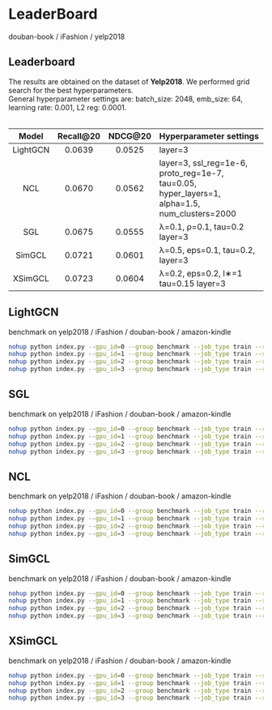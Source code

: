 # LeaderBoard

douban-book / iFashion / yelp2018

<h2>Leaderboard</h2>
The results are obtained on the dataset of <b>Yelp2018</b>. We performed grid search for the best hyperparameters. <br>
General hyperparameter settings are: batch_size: 2048, emb_size: 64, learning rate: 0.001, L2 reg: 0.0001. <br><br>


|  Model   |      Recall@20      | NDCG@20 | Hyperparameter settings                                                                             |
|:--------:|:-------------------:|:-------:|:----------------------------------------------------------------------------------------------------|
|   LightGCN    |       0.0639        | 0.0525  |     layer=3     |
|   NCL    |       0.0670        | 0.0562  | layer=3, ssl_reg=1e-6, proto_reg=1e-7, tau=0.05, hyper_layers=1, alpha=1.5, num_clusters=2000 |
|   SGL    |       0.0675        | 0.0555  |     λ=0.1, ρ=0.1, tau=0.2 layer=3     |
|  SimGCL  |       0.0721        | 0.0601  |   λ=0.5, eps=0.1, tau=0.2, layer=3    |
| XSimGCL  |       0.0723        | 0.0604  | λ=0.2, eps=0.2, l∗=1 tau=0.15 layer=3 |


## LightGCN

benchmark on yelp2018 / iFashion / douban-book / amazon-kindle


```sh
nohup python index.py --gpu_id=0 --group benchmark --job_type train --run_name LightGCN_1 --model=LightGCN --dataset=yelp2018 > ./0.log 2>&1 &
nohup python index.py --gpu_id=1 --group benchmark --job_type train --run_name LightGCN_2 --model=LightGCN --dataset=iFashion --num_epochs=120 > ./1.log 2>&1 &
nohup python index.py --gpu_id=2 --group benchmark --job_type train --run_name LightGCN_3 --model=LightGCN --dataset="douban-book" --num_epochs=120 > ./2.log 2>&1 &
nohup python index.py --gpu_id=3 --group benchmark --job_type train --run_name LightGCN_4 --model=LightGCN --dataset="amazon-kindle" --num_epochs=120 > ./3.log 2>&1 &
```


## SGL

benchmark on yelp2018 / iFashion / douban-book / amazon-kindle

```sh
nohup python index.py --gpu_id=0 --group benchmark --job_type train --run_name SGL_1 --model=SGL --dataset=yelp2018 > ./0.log 2>&1 &
nohup python index.py --gpu_id=1 --group benchmark --job_type train --run_name SGL_2 --model=SGL --dataset=iFashion --num_epochs=120 > ./1.log 2>&1 &
nohup python index.py --gpu_id=2 --group benchmark --job_type train --run_name SGL_3 --model=SGL --dataset="douban-book" --num_epochs=120 > ./2.log 2>&1 &
nohup python index.py --gpu_id=3 --group benchmark --job_type train --run_name SGL_4 --model=SGL --dataset="amazon-kindle" --num_epochs=120 > ./3.log 2>&1 &
```


## NCL

benchmark on yelp2018 / iFashion / douban-book / amazon-kindle

```sh
nohup python index.py --gpu_id=0 --group benchmark --job_type train --run_name NCL_1 --model=NCL --dataset=yelp2018 --batch_size=1024  > ./0.log 2>&1 &
nohup python index.py --gpu_id=1 --group benchmark --job_type train --run_name NCL_2 --model=NCL --dataset=iFashion --num_epochs=120 --batch_size=1024 > ./1.log 2>&1 &
nohup python index.py --gpu_id=2 --group benchmark --job_type train --run_name NCL_3 --model=NCL --dataset="douban-book" --num_epochs=120 --batch_size=1024  > ./2.log 2>&1 &
nohup python index.py --gpu_id=3 --group benchmark --job_type train --run_name NCL_4 --model=NCL --dataset="amazon-kindle" --num_epochs=120 --batch_size=1024  > ./3.log 2>&1 &
```


## SimGCL

benchmark on yelp2018 / iFashion / douban-book / amazon-kindle

```sh
nohup python index.py --gpu_id=0 --group benchmark --job_type train --run_name yelp_SimGCL --model=SimGCL --dataset=yelp2018 --batch_size=1024  > ./0.log 2>&1 &
nohup python index.py --gpu_id=1 --group benchmark --job_type train --run_name iF_SimGCL --model=SimGCL --dataset=iFashion --num_epochs=120 --batch_size=1024 > ./1.log 2>&1 &
nohup python index.py --gpu_id=2 --group benchmark --job_type train --run_name db_SimGCL --model=SimGCL --dataset="douban-book" --num_epochs=120 --batch_size=1024  > ./2.log 2>&1 &
nohup python index.py --gpu_id=3 --group benchmark --job_type train --run_name ak_SimGCL --model=SimGCL --dataset="amazon-kindle" --num_epochs=120 --batch_size=1024  > ./3.log 2>&1 &
```

## XSimGCL

benchmark on yelp2018 / iFashion / douban-book / amazon-kindle

```sh
nohup python index.py --gpu_id=0 --group benchmark --job_type train --run_name yelp_XSimGCL --model=XSimGCL --dataset=yelp2018 --batch_size=1024  > ./0.log 2>&1 &
nohup python index.py --gpu_id=1 --group benchmark --job_type train --run_name iF_XSimGCL --model=XSimGCL --dataset=iFashion --num_epochs=120 --batch_size=1024 > ./1.log 2>&1 &
nohup python index.py --gpu_id=2 --group benchmark --job_type train --run_name db_XSimGCL --model=XSimGCL --dataset="douban-book" --num_epochs=120 --batch_size=1024  > ./2.log 2>&1 &
nohup python index.py --gpu_id=3 --group benchmark --job_type train --run_name ak_XSimGCL --model=XSimGCL --dataset="amazon-kindle" --num_epochs=120 --batch_size=1024  > ./3.log 2>&1 &
```
